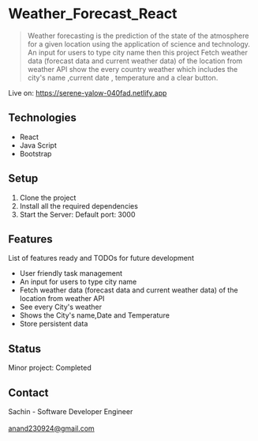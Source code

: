 # Weather_Forecast_React
>Weather forecasting is the prediction of the state of the atmosphere for a given location using the application of science and technology. An input for users to type city name then this project Fetch weather data (forecast data and current weather data) of the location from weather API show the every country weather which includes the city's name ,current date , temperature and a clear button.

Live on: https://serene-yalow-040fad.netlify.app

## Technologies
* React
* Java Script
* Bootstrap

## Setup
1. Clone the project
2. Install all the required dependencies
3. Start the Server: Default port: 3000

## Features
List of features ready and TODOs for future development
*  User friendly task management
*  An input for users to type city name
*  Fetch weather data (forecast data and current weather data) of the location from weather API
*  See every City's weather
*  Shows the City's name,Date and Temperature 
*  Store persistent data

## Status
Minor project: Completed

## Contact
Sachin - Software Developer Engineer
<br/>
<br/>
anand230924@gmail.com
